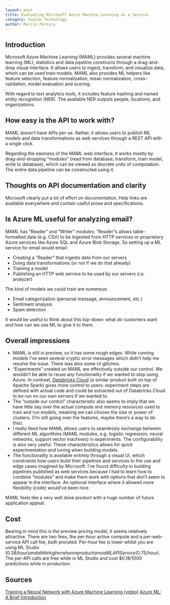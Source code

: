```yaml
---
layout: post
title: Evaluating Microsoft Azure Machine Learning as a Service
category: Sonian Technology
author: Murilo Pereira
---
```


## Introduction

Microsoft Azure Machine Learning (MAML) provides several machine
learning (ML), statistics and data pipeline constructs through a
drag-and-drop visual interface. It allows users to ingest, transform,
and visualize data, which can be used train models. MAML also provides
ML helpers like feature selection, feature normalization, mean
normalization, cross-validation, model evaluation and scoring.

With regard to text analytics tools, it includes feature hashing and
named entity recognition (NER). The available NER outputs people,
locations, and organizations.

## How easy is the API to work with?

MAML doesn’t have APIs per-se. Rather, it allows users to publish ML
models and data transformations as web services through a REST API
with a single click.

Regarding the easiness of the MAML web interface, it works mostly by drag-and-dropping “modules” (read from database, transform, train model, write to database), which can be viewed as discrete units of computation. The entire data pipeline can be constructed using it.

## Thoughts on API documentation and clarity

Microsoft clearly put a lot of effort on documentation. Help links are
available everywhere and contain useful prose and specifications.

## Is Azure ML useful for analyzing email?

MAML has “Reader” and “Writer” modules: “Reader”s allows
table-formatted data (e.g. CSV) to be ingested from HTTP services or
proprietary Azure services like Azure SQL and Azure Blob Storage. So
setting up a ML service for email would entail:

* Creating a “Reader” that ingests data from our servers
* Doing data transformations (or not if we do that already)
* Training a model
* Publishing an HTTP web service to be used by our servers (i.e. analyzer)

The kind of models we could train are numerous:

* Email categorization (personal message, announcement, etc.)
* Sentiment analysis
* Spam detection

It would be useful to think about this top-down: what do customers want and how can we use ML to give it to them.

## Overall impressions

* MAML is still in preview, so it has some rough edges. While running
  models I’ve seen several cryptic error messages which didn’t help me
  resolve the issue. There was also some UI glitches.
* “Experiments” created on MAML are effectively outside our
  control. We wouldn’t be able to reuse any functionality if we wanted
  to stop using Azure. In contrast,
  [Databricks Cloud](https://databricks.com/cloud/) (a similar product
  built on top of Apache Spark) gives more control to users:
  experiment steps are defined with actual code and could be extracted
  out of Databricks Cloud to be run on our own servers if we wanted
  to.
* The “outside our control” characteristic also seems to imply that we
  have little say over the actual compute and memory resources used to
  train and run models, meaning we can choose the size or power of
  clusters. (I’m still going over the features, maybe there’s a way to
  do this).
* I really liked how MAML allows users to seamlessly exchange between
  different ML algorithms (MAML modules, e.g. logistic regression,
  neural networks, support vector machines) in experiments. The
  configurability is also very useful. These characteristics allows
  for quick experimentation and tuning when building models.
* The functionality is available entirely through a visual UI, which
  constraints how users build their pipelines and services to the use
  and edge cases imagined by Microsoft. I’ve found difficulty in
  building pipelines published as web services because I had to learn
  how to combine “modules” and make them work with options that don’t
  seem to appear in the interface. An optional interface where it
  allowed more flexibility (code) would’ve been nice.

MAML feels like a very well done product with a huge number of future application appeal.

## Cost

Bearing in mind this is the preview pricing model, it seems relatively
attractive. There are two fees, the per-hour active compute and a
per-web-service API call fee, both prorated. Per-hour fee is lower
whilst you are using ML Studio ($0.38/hour) and a little higher when
in production via ML API Service ($0.75/hour). The per-API calls are
free while in ML Studio and cost $0.18/1000 predictions while in
production.

## Sources

[Training a Neural Network with Azure Machine Learning (video)](http://youtu.be/GPXvtoIAbOg)
[Azure ML: A Brief Introduction](https://projectbotticelli.com/knowledge/brief-introduction-to-microsoft-azure-ml)
